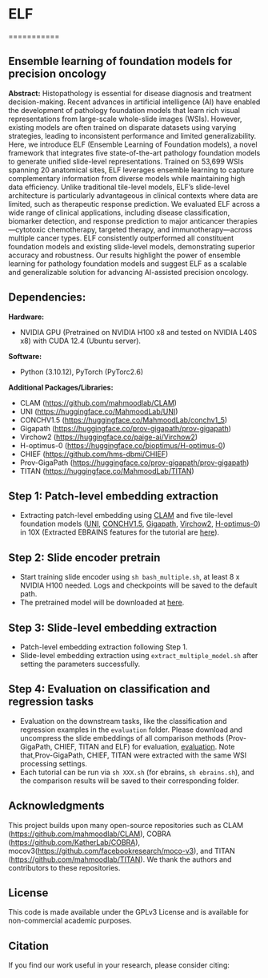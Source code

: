# ELF
===========
## Ensemble learning of foundation models for precision oncology

**Abstract:** Histopathology is essential for disease diagnosis and treatment decision-making. Recent advances in artificial intelligence (AI) have enabled the development of pathology foundation models that learn rich visual representations from large-scale whole-slide images (WSIs). However, existing models are often trained on disparate datasets using varying strategies, leading to inconsistent performance and limited generalizability. Here, we introduce ELF (Ensemble Learning of Foundation models), a novel framework that integrates five state-of-the-art pathology foundation models to generate unified slide-level representations. Trained on 53,699 WSIs spanning 20 anatomical sites, ELF leverages ensemble learning to capture complementary information from diverse models while maintaining high data efficiency. Unlike traditional tile-level models, ELF’s slide-level architecture is particularly advantageous in clinical contexts where data are limited, such as therapeutic response prediction. We evaluated ELF across a wide range of clinical applications, including disease classification, biomarker detection, and response prediction to major anticancer therapies—cytotoxic chemotherapy, targeted therapy, and immunotherapy—across multiple cancer types. ELF consistently outperformed all constituent foundation models and existing slide-level models, demonstrating superior accuracy and robustness. Our results highlight the power of ensemble learning for pathology foundation models and suggest ELF as a scalable and generalizable solution for advancing AI-assisted precision oncology.

## Dependencies:

**Hardware:**
- NVIDIA GPU (Pretrained on NVIDIA H100 x8 and tested on NVIDIA L40S x8) with CUDA 12.4 (Ubuntu server).

**Software:**
- Python (3.10.12), PyTorch (PyTorc2.6)

**Additional Packages/Libraries:**
* CLAM (https://github.com/mahmoodlab/CLAM)
* UNI (https://huggingface.co/MahmoodLab/UNI)
* CONCHV1.5 (https://huggingface.co/MahmoodLab/conchv1_5)
* Gigapath (https://huggingface.co/prov-gigapath/prov-gigapath)
* Virchow2 (https://huggingface.co/paige-ai/Virchow2)
* H-optimus-0 (https://huggingface.co/bioptimus/H-optimus-0)
* CHIEF (https://github.com/hms-dbmi/CHIEF)
* Prov-GigaPath (https://huggingface.co/prov-gigapath/prov-gigapath)
* TITAN (https://huggingface.co/MahmoodLab/TITAN)


## Step 1: Patch-level embedding extraction
* Extracting patch-level embedding using [CLAM](https://github.com/mahmoodlab/CLAM) and five tile-level foundation models ([UNI](https://huggingface.co/MahmoodLab/UNI), [CONCHV1.5](https://huggingface.co/MahmoodLab/conchv1_5), [Gigapath](https://huggingface.co/prov-gigapath/prov-gigapath), [Virchow2](https://huggingface.co/paige-ai/Virchow2), [H-optimus-0](https://huggingface.co/bioptimus/H-optimus-0)) in 10X (Extracted EBRAINS features for the tutorial are [here](https://drive.google.com/file/d/16tpUS-o21WsQH1U3Jyqi4784sb-OceiB/view?usp=sharing)).  

## Step 2: Slide encoder pretrain 
* Start training slide encoder using `sh bash_multiple.sh`, at least 8 x NVIDIA H100 needed. Logs and checkpoints will be saved to the default path.
* The pretrained model will be downloaded at [here](https://drive.google.com/file/d/1eotBSohYE9vy71a-LiNxI3ZP4reUN44L/view?usp=sharing).

## Step 3: Slide-level embedding extraction
* Patch-level embedding extraction following Step 1.
* Slide-level embedding extraction using `extract_multiple_model.sh` after setting the parameters successfully.

## Step 4: Evaluation on classification and regression tasks

* Evaluation on the downstream tasks, like the classification and regression examples in the `evaluation` folder. Please download and uncompress the slide embeddings of all comparison methods (Prov-GigaPath, CHIEF, TITAN and ELF) for evaluation, [evaluation](https://drive.google.com/drive/folders/1pvteAGR5y8UsTJ23VEPYrLSRRYpZsERh?usp=sharing). Note that,Prov-GigaPath, CHIEF, TITAN were extracted with the same WSI processing settings.
* Each tutorial can be run via `sh XXX.sh` (for ebrains, `sh ebrains.sh`), and the comparison results will be saved to their corresponding folder.



## Acknowledgments
This project builds upon many open-source repositories such as CLAM (https://github.com/mahmoodlab/CLAM), COBRA (https://github.com/KatherLab/COBRA), mocov3(https://github.com/facebookresearch/moco-v3), and TITAN (https://github.com/mahmoodlab/TITAN). We thank the authors and contributors to these repositories.
## License
This code is made available under the GPLv3 License and is available for non-commercial academic purposes.
## Citation
If you find our work useful in your research, please consider citing:



